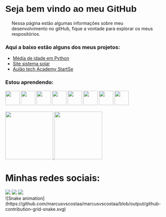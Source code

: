 <body>
    <div>
        <h1 style="font-family: Arial, Helvetica, sans-serif;">Seja bem vindo ao meu GitHub</h1>
        <p style="margin:20px;">Nessa página estão algumas informações sobre meu desenvolvimento no gitHub,
        fique a vontade para explorar os meus respositórios.</p>
        <h3>Aqui a baixo estão alguns dos meus projetos:</h3>
        <ul>
          <li><a href="https://github.com/marcusvscostaa/Media-de-Idade-Python.git">Média de idade em Python</a></li>
          <li><a href="https://github.com/marcusvscostaa/sistema-solar.git">Site sistema solar</a></li>
          <li><a href="https://github.com/marcusvscostaa/aulao_tech_academy.git">Aulão tech Academy StartSe</a></li>
        </ul>
        <div>
            <h3>Estou aprendendo:</h3>
            <img src="https://cdn.jsdelivr.net/gh/devicons/devicon/icons/java/java-original-wordmark.svg" width="45" height="45"/>
            <img src="https://cdn.jsdelivr.net/gh/devicons/devicon/icons/javascript/javascript-original.svg" width="45" height="45"/>
            <img src="https://cdn.jsdelivr.net/gh/devicons/devicon/icons/css3/css3-original.svg"  width="45" height="45"/>
            <img src="https://cdn.jsdelivr.net/gh/devicons/devicon/icons/html5/html5-original.svg" width="45" height="45"/>
            <img src="https://cdn.jsdelivr.net/gh/devicons/devicon/icons/arduino/arduino-original-wordmark.svg" width="45" height="45"/>
            <img src="https://cdn.jsdelivr.net/gh/devicons/devicon/icons/nodejs/nodejs-original.svg" width="45" height="45"/>
            <img src="https://cdn.jsdelivr.net/gh/devicons/devicon/icons/androidstudio/androidstudio-original.svg" width="45" height="45" />
            <img src="https://cdn.jsdelivr.net/gh/devicons/devicon/icons/git/git-original.svg" width="45" height="45"/>
            <br>
        </div>
        <br>
        <a href="https://github.com/marcusvscostaa">
        <img height="150em" src="https://github-readme-stats.vercel.app/api/top-langs/?username=marcusvscostaa&layout=compact&langs_count=7&theme=dracula"/>
        <img height="150em" src="https://github-readme-stats.vercel.app/api?username=marcusvscostaa&show_icons=true&theme=dracula&include_all_commits=true&count_private=true"/><a/>
          </div>
          <div>
            <h1> Minhas redes sociais:</h1>
<a href="https://instagram.com/marcusvs.c" target="_blank"><img src="https://img.shields.io/badge/-Instagram-%23E4405F?style=for-the-badge&logo=instagram&logoColor=white" target="_blank"></a>
<a href = "mailto:marcusvinicius2097@gmail.com"><img src="https://img.shields.io/badge/Gmail-D14836?style=for-the-badge&logo=gmail&logoColor=white" target="_blank"></a>
<a href="https://www.linkedin.com/in/marcus-costa-5b740a127" target="_blank"><img src="https://img.shields.io/badge/-LinkedIn-%230077B5?style=for-the-badge&logo=linkedin&logoColor=white" target="_blank"></a>
        </div>
        ![Snake animation](https://github.com/marcusvscostaa/marcusvscostaa/blob/output/github-contribution-grid-snake.svg)
    </div>
</body>

